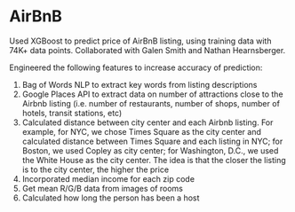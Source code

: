 # AirBnB

Used XGBoost to predict price of AirBnB listing, using training data with 74K+ data points. Collaborated with Galen Smith and Nathan Hearnsberger.

Engineered the following features to increase accuracy of prediction:
1.	Bag of Words NLP to extract key words from listing descriptions
2.	Google Places API to extract data on number of attractions close to the Airbnb listing (i.e. number of restaurants, number of shops, number of hotels, transit stations, etc)
3.	Calculated distance between city center and each Airbnb listing. For example, for NYC, we chose Times Square as the city center and calculated distance between Times Square and each listing in NYC; for Boston, we used Copley as city center; for Washington, D.C., we used the White House as the city center. The idea is that the closer the listing is to the city center, the higher the price
4.	Incorporated median income for each zip code
5.	Get mean R/G/B data from images of rooms
6.	Calculated how long the person has been a host
